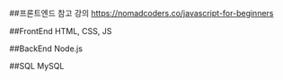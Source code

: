 ##프론트엔드 참고 강의
https://nomadcoders.co/javascript-for-beginners

##FrontEnd 
HTML, CSS, JS

##BackEnd
Node.js

##SQL
MySQL